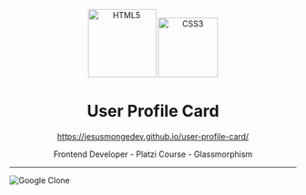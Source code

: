 <p align="center">
    <img alt="HTML5" src="https://img.shields.io/badge/html5-%23E34F26.svg?style=for-the-badge&logo=html5&logoColor=white" width="120" />
    <img alt="CSS3" src="https://img.shields.io/badge/css3-%231572B6.svg?style=for-the-badge&logo=css3&logoColor=white" width="105" />
</p>
<h1 align="center">
  User Profile Card
</h1>
<p align="center">
  <a href="https://jesusmongedev.github.io/google-clone/" target="_blank">
    https://jesusmongedev.github.io/user-profile-card/
  </a>
</p>

<p align="center"> 
  Frontend Developer - Platzi Course - Glassmorphism
  <hr/>
  <img alt="Google Clone" src="https://i.imgur.com/APsdA3g.png" />
</p>
